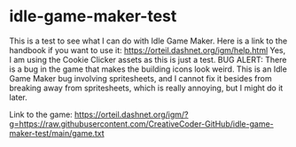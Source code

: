 # idle-game-maker-test
This is a test to see what I can do with Idle Game Maker. 
Here is a link to the handbook if you want to use it: https://orteil.dashnet.org/igm/help.html
Yes, I am using the Cookie Clicker assets as this is just a test.
BUG ALERT: There is a bug in the game that makes the building icons look weird. This is an Idle Game Maker bug involving spritesheets, and I cannot fix it besides from breaking away from spritesheets, which is really annoying, but I might do it later.

Link to the game: https://orteil.dashnet.org/igm/?g=https://raw.githubusercontent.com/CreativeCoder-GitHub/idle-game-maker-test/main/game.txt
